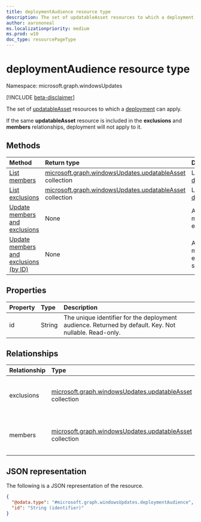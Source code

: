 ```yaml
---
title: deploymentAudience resource type
description: The set of updatableAsset resources to which a deployment can apply.
author: aarononeal
ms.localizationpriority: medium
ms.prod: w10
doc_type: resourcePageType
---
```


# deploymentAudience resource type

Namespace: microsoft.graph.windowsUpdates

[!INCLUDE [beta-disclaimer](../../includes/beta-disclaimer.md)]

The set of [updatableAsset](../resources/windowsupdates-updatableasset.md) resources to which a [deployment](../resources/windowsupdates-deployment.md) can apply.

If the same **updatableAsset** resource is included in the **exclusions** and **members** relationships, deployment will not apply to it.

## Methods

| Method                                                                                                  | Return type                                                                                               | Description                                                                                     |
| :------------------------------------------------------------------------------------------------------ | :-------------------------------------------------------------------------------------------------------- | :---------------------------------------------------------------------------------------------- |
| [List members](../api/windowsupdates-deploymentaudience-list-members.md)                                | [microsoft.graph.windowsUpdates.updatableAsset](../resources/windowsupdates-updatableasset.md) collection | List members of the [deploymentAudience](../resources/windowsupdates-deploymentaudience.md).    |
| [List exclusions](../api/windowsupdates-deploymentaudience-list-exclusions.md)                          | [microsoft.graph.windowsUpdates.updatableAsset](../resources/windowsupdates-updatableasset.md) collection | List exclusions of the [deploymentAudience](../resources/windowsupdates-deploymentaudience.md). |
| [Update members and exclusions](../api/windowsupdates-deploymentaudience-updateaudience.md)             | None                                                                                                      | Add or remove members and exclusions.                                                           |
| [Update members and exclusions (by ID)](../api/windowsupdates-deploymentaudience-updateaudiencebyid.md) | None                                                                                                      | Add or remove members and exclusions of the same type.                                          |

## Properties

| Property | Type   | Description                                                                                           |
| :------- | :----- | :---------------------------------------------------------------------------------------------------- |
| id       | String | The unique identifier for the deployment audience. Returned by default. Key. Not nullable. Read-only. |

## Relationships

| Relationship | Type                                                                                                      | Description                                        |
| :----------- | :-------------------------------------------------------------------------------------------------------- | :------------------------------------------------- |
| exclusions   | [microsoft.graph.windowsUpdates.updatableAsset](../resources/windowsupdates-updatableasset.md) collection | Specifies the assets to exclude from the audience. |
| members      | [microsoft.graph.windowsUpdates.updatableAsset](../resources/windowsupdates-updatableasset.md) collection | Specifies the assets to include in the audience.   |

## JSON representation

The following is a JSON representation of the resource.

<!-- {
  "blockType": "resource",
  "keyProperty": "id",
  "@odata.type": "microsoft.graph.windowsUpdates.deploymentAudience",
  "openType": false
}
-->

```json
{
  "@odata.type": "#microsoft.graph.windowsUpdates.deploymentAudience",
  "id": "String (identifier)"
}
```
